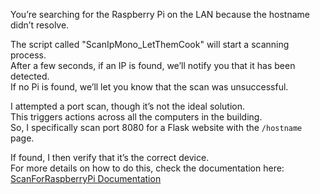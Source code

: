 

You’re searching for the Raspberry Pi on the LAN because the hostname didn’t resolve.

The script called "ScanIpMono_LetThemCook" will start a scanning process.  
After a few seconds, if an IP is found, we’ll notify you that it has been detected.  
If no Pi is found, we’ll let you know that the scan was unsuccessful.

I attempted a port scan, though it’s not the ideal solution.  
This triggers actions across all the computers in the building.  
So, I specifically scan port 8080 for a Flask website with the `/hostname` page.

If found, I then verify that it’s the correct device.  
For more details on how to do this, check the documentation here:  
[ScanForRaspberryPi Documentation](https://github.com/EloiStree/2025_03_26_ScanForRaspberryPi)

